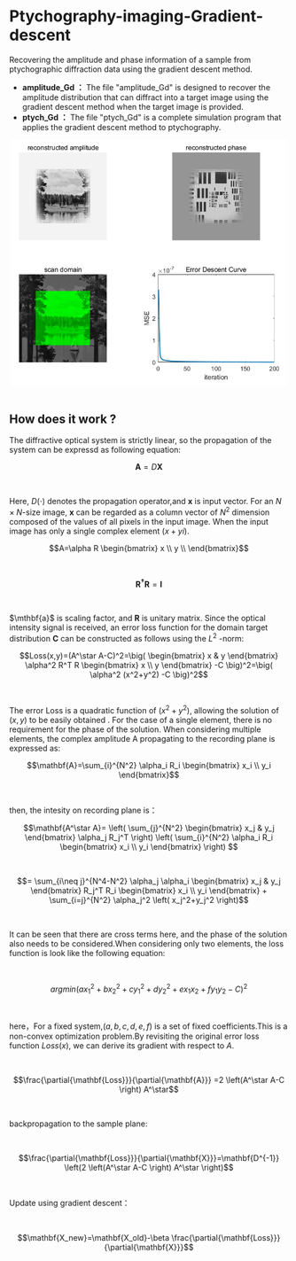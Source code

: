 # Ptychography-imaging-Gradient-descent
Recovering the amplitude and phase information of a sample from ptychographic diffraction data using the gradient descent method.
- **amplitude_Gd ：** The file "amplitude_Gd" is designed to recover the amplitude distribution that can diffract into a target image using the gradient descent method when the target image is provided.
- **ptych_Gd ：** The file "ptych_Gd" is a complete simulation program that applies the gradient descent method to ptychography.

<div align = 'center'>
<img src = "https://github.com/CLDeng02/Ptychography-imaging-Gradient-descent/blob/main/resource/reconstructed%20image.png" width = "500" alt="" align = center />
</div><br>

## How does it work ?<br>
The diffractive optical system is strictly linear, so the propagation of the system can be expressd as following equation:
<br>

```math
\mathbf{A}=D\mathbf{X}
```
<br>

Here, $D(\cdot)$ denotes the propagation operator,and $\mathbf{x}$ is input vector. For an $N\times N$-size image, $\mathbf{x}$ can be regarded as a column vector of $N^2$ dimension composed of the values of all pixels in the input image. When the input image has only a single complex element $(x+yi)$.
<br>

```math
A=\alpha R 
\begin{bmatrix}
x \\
y \\
\end{bmatrix}
```
<br>

```math
\mathbf{R^\dagger} \mathbf{R}=\mathbf{I}
```

<br>

$\mthbf{a}$ is scaling factor, and $\mathbf{R}$ is unitary matrix. Since the optical intensity signal is received, an error loss function for the domain target distribution $\mathbf{C}$ can be constructed as follows using the $L^2$ -norm:
<br>

```math
Loss(x,y)=(A^\star A-C)^2=\big( 
\begin{bmatrix}
x & y
\end{bmatrix}
\alpha^2 R^T R 
\begin{bmatrix}
x \\
y
\end{bmatrix}
-C \big)^2=\big( \alpha^2 (x^2+y^2) -C \big)^2
```
<br>

The error Loss is a quadratic function of $(x^2+y^2)$, allowing the solution of $(x, y)$ to be easily obtained . For the case of a single element, there is no requirement for the phase of the solution. When considering multiple elements, the complex amplitude A propagating to the recording plane is expressed as:
<br>

```math
\mathbf{A}=\sum_{i}^{N^2}
\alpha_i R_i
\begin{bmatrix}
x_i \\
y_i
\end{bmatrix}
```
<br>

then, the intesity on recording plane is：
<br>

```math
\mathbf{A^\star A}=
\left( \sum_{j}^{N^2}
\begin{bmatrix}
x_j & y_j
\end{bmatrix}
\alpha_j R_j^T \right)
\left( \sum_{i}^{N^2} \alpha_i R_i
\begin{bmatrix}
x_i \\
y_i
\end{bmatrix}
 \right) 
```
<br>

```math
=
\sum_{i\neq j}^{N^4-N^2}
\alpha_j \alpha_i
\begin{bmatrix}
x_j & y_j
\end{bmatrix}
 R_j^T R_i
\begin{bmatrix}
x_i \\
y_i
\end{bmatrix}
 +
\sum_{i=j}^{N^2}
\alpha_j^2 \left( x_j^2+y_j^2 \right)
```
<br>

It can be seen that there are cross terms here, and the phase of the solution also needs to be considered.When considering only two elements, the loss function is look like the following equation:

<br>

```math
argmin \left( a x_1^2 + bx_2^2 +c y_1^2 +d y_2^2 +e x_1 x_2 +f y_1 y_2 - C \right)^2
```

<br>

here，For a fixed system,$(a,b,c,d,e,f)$ is a set of fixed coefficients.This is a non-convex optimization problem.By revisiting the original error loss function $Loss(x)$, we can derive its gradient with respect to $A$.

<br>

```math
\frac{\partial{\mathbf{Loss}}}{\partial{\mathbf{A}}} =2 \left(A^\star A-C \right) A^\star
```
<br>

backpropagation to the sample plane:

<br>

```math
\frac{\partial{\mathbf{Loss}}}{\partial{\mathbf{X}}}=\mathbf{D^{-1}} \left(2 \left(A^\star A-C \right) A^\star \right)
```
<br>

Update using gradient descent：

<br>

```math
\mathbf{X_new}=\mathbf{X_old}-\beta \frac{\partial{\mathbf{Loss}}}{\partial{\mathbf{X}}}
```

